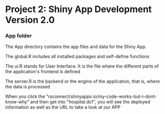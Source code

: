 # Project 2: Shiny App Development Version 2.0
### App folder

The App directory contains the app files and data for the Shiny App.

The global.R includes all installed packages and self-define functions

The ui.R stands for User Interface. It is the file where the different parts of the application's frontend is defined

The server.R is the backend or the engine of the application, that is, where the data is processed

When you click the "rsconnect/shinyapps.io/my-code-works-but-i-dont-know-why" and then get into "hospital.dcf", you will see the  deployed information as well as the URL to take a look at our APP
